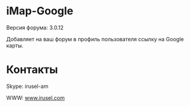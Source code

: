 iMap-Google
===========

Версия форума: 3.0.12

Добавляет на ваш форум в профиль пользователя ссылку на Google карты.

Контакты
==========

Skype: irusel-am

WWW: www.irusel.com
